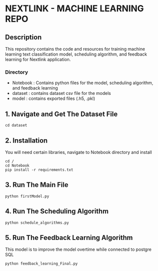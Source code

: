 # NEXTLINK - MACHINE LEARNING REPO

## Description
This repository contains the code and resources for training machine learning text classification model, scheduling algorithm, and feedback learning for Nextlink application. 

### Directory
- Notebook : Contains python files for the model, scheduling algorithm, and feedback learning
- dataset : contains dataset csv file for the models
- model : contains exported files (.h5, .pkl)

## 1. Navigate and Get The Dataset File

```
cd dataset
```

## 2. Installation
You will need certain libraries, navigate to Notebook directory and install

```
cd /
cd Notebook
pip install -r requirements.txt
```

## 3. Run The Main File

```
python firstModel.py
```

## 4. Run The Scheduling Algorithm

```
python schedule_algorithms.py
```

## 5. Run The Feedback Learning Algorithm
This model is to improve the model overtime while connected to postgre SQL

```
python feedback_learning_Final.py
```


